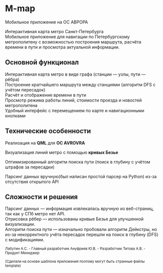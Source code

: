 # M-map  
Мобильное приложение на ОС АВРОРА  
 
Интерактивная карта метро Санкт-Петербурга  
Мобильное приложение для навигации по Петербургскому метрополитену с возможностью построения маршрута, расчёта времени в пути и просмотра актуальной информации.  


## Основной функционал  
Интерактивная карта метро в виде графа (станции — узлы, пути — рёбра)  
Построение кратчайшего маршрута между станциями (алгоритм DFS с учётом пересадок)  
Расчёт и отображение времени в пути  
Просмотр режима работы линий, стоимости проезда и новостей метрополитена  
Удобный интерфейс с перемещением по карте и навигационными кнопками  


## Технические особенности  
Реализация на **QML** для **ОС AVROVRA**  

Визуализация линий метро с помощью **кривых Безье**  

Оптимизированный алгоритм поиска пути (поиск в глубину с учётом штрафов за пересадки)  

Парсинг данных вручную(был написан простой парсер на Python) из-за отсутствия открытого API  


## Сложности и решения  
Парсинг данных — информация извлекалась вручную из веб-страниц, так как у СПб метро нет API.  
Отрисовка рёбер — использованы кривые Безье для улучшенной визуализации.  
Алгоритм поиска пути — изначально пробовали алгоритм Дейкстры, но из-за некорректного учёта пересадок перешли на поиск в глубину (DFS) с модификациями.  


<small>  
  Лабутин А.С. - Главный разработчик  
  Ануфриев Ю.В. - Разработчик  
  Титова А.В. - Продукт Менеджер  
  
    
(Сделали на основе шаблона приложения поэтому могут быть странные файлы template)
</small>
